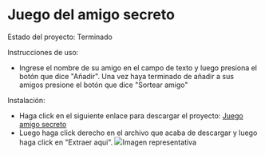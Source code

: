 <h1>Juego del amigo secreto</h1>

Estado del proyecto: Terminado

Instrucciones de uso:

- Ingrese el nombre de su amigo en el campo de texto y luego presiona el botón que dice "Añadir". Una vez haya terminado de añadir a sus amigos presione el botón que dice "Sortear amigo"

Instalación:

- Haga click en el siguiente enlace para descargar el proyecto: <a href="https://github.com/EN-off/juego-amigo-secreto/archive/refs/heads/main.zip">Juego amigo secreto</a>
- Luego haga click derecho en el archivo que acaba de descargar y luego haga click en "Extraer aqui".
  <img src="https://github.com/user-attachments/assets/4ff2b7ac-020a-4db8-b775-a68ffeba75c5">Imagen representativa</img>

